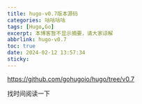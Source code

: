 ```yaml
---
title: hugo-v0.7版本源码
categories: 咕咕咕咕
tags: [Hugo,Go]
excerpt: 本博客暂不显示摘要，请大家谅解
abbrlink: hugo-v0.7
toc: true
date: 2024-02-12 13:57:34
sticky:
---
```


https://github.com/gohugoio/hugo/tree/v0.7

找时间阅读一下